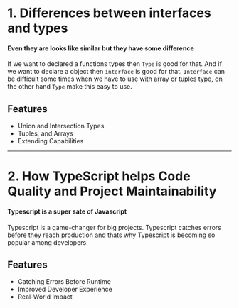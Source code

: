 
# 1. Differences between interfaces and types 

#### Even they are looks like similar but they have some difference

If we want to declared a functions types then ```Type``` is good for that. 
 And if we want to declare a object then ```interface``` is good for that. ```Interface``` can be difficult some times when we have to use with array or tuples type,
on the other hand ```Type``` make this easy to use.

## Features

- Union and Intersection Types
- Tuples, and Arrays
- Extending Capabilities

---

# 2. How TypeScript helps Code Quality and Project Maintainability

#### Typescript is a super sate of Javascript
Typescript is a game-changer for big projects.
Typescript catches errors before they reach production and thats why Typescript is becoming so popular among developers. 
## Features

- Catching Errors Before Runtime
- Improved Developer Experience
- Real-World Impact

